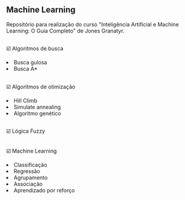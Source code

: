 ## Machine Learning
Repositório para realização do curso "Inteligência Artificial e Machine Learning: O Guia Completo" de Jones Granatyr.

##
☑️ Algoritmos de busca
<li> Busca gulosa
<li> Busca A*

##
☑️ Algoritmos de otimização
<li> Hill Climb
<li> Simulate annealing
<li> Algoritmo genético

##
☑️ Lógica Fuzzy

##
☑️ Machine Learning
<li> Classificação
<li> Regressão
<li> Agrupamento
<li> Associação
<li> Aprendizado por reforço
